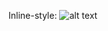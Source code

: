 Inline-style: 
![alt text]([https://github.com/adam-p/markdown-here/raw/master/src/common/images/icon48.png](https://github.com/snadeau23/observatory-portfolio/blob/main/2025%20observatory%20event%20schedule%20back.png) "Logo Title Text 1")

